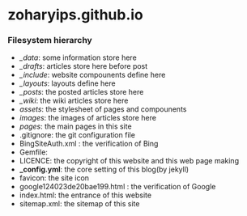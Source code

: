 # zoharyips.github.io

### Filesystem hierarchy

* *_data*: some information store here
* *_drafts*: articles store here before post
* *_include*: website compounents define here
* *_layouts*: layouts define here
* *_posts*: the posted articles store here
* *_wiki*: the wiki articles store here
* *assets*: the stylesheet of pages and compounents
* *images*: the images of articles store here
* *pages*: the main pages in this site
* .gitignore: the git configuration file
* BingSiteAuth.xml : the verification of Bing
* Gemfile: 
* LICENCE: the copyright of this website and this web page making
* **_config.yml**: the core setting of this blog(by jekyll)
* favicon: the site icon
* google124023de20bae199.html : the verification of Google
* index.html: the entrance of this website
* sitemap.xml: the sitemap of this site
